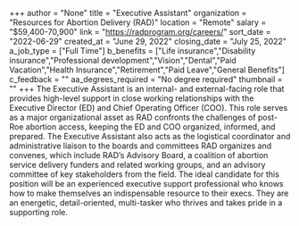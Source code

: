 +++
author = "None"
title = "Executive Assistant"
organization = "Resources for Abortion Delivery (RAD)"
location = "Remote"
salary = "$59,400-70,900"
link = "https://radprogram.org/careers/"
sort_date = "2022-06-29"
created_at = "June 29, 2022"
closing_date = "July 25, 2022"
a_job_type = ["Full Time"]
b_benefits = ["Life insurance","Disability insurance","Professional development","Vision","Dental","Paid Vacation","Health Insurance","Retirement","Paid Leave","General Benefits"]
c_feedback = ""
aa_degrees_required = "No degree required"
thumbnail = ""
+++
The Executive Assistant is an internal- and external-facing role that provides high-level support in close working relationships with the Executive Director (ED) and Chief Operating Officer (COO). This role serves as a major organizational asset as RAD confronts the challenges of post-Roe abortion access, keeping the ED and COO organized, informed, and prepared. The Executive Assistant also acts as the logistical coordinator and administrative liaison to the boards and committees RAD organizes and convenes, which include RAD’s Advisory Board, a coalition of abortion service delivery funders and related working groups, and an advisory committee of key stakeholders from the field. The ideal candidate for this position will be an experienced executive support professional who knows how to make themselves an indispensable resource to their execs. They are an energetic, detail-oriented, multi-tasker who thrives and takes pride in a supporting role.